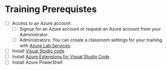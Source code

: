 # Training Prerequistes

 - [ ] Access to an Azure account
	 - [ ] Signup for an Azure account or request an Azure account from your Administrator.   
	 - [ ] Administrators:   You can create a classroom settings for your training with [Azure Lab Services](http://labs.azure.com)  
 - [ ]  Install [Visual Studio code](http://code.visualstudio.com) 
 - [ ] Install [Azure Extensions for Visual Studio Code](https://code.visualstudio.com/docs/azure/extensions)
 - [ ] Install Azure PowerShell

<!--stackedit_data:
eyJoaXN0b3J5IjpbMTYxNzQzMDQyNiwxNjU1MjI0MTYxXX0=
-->